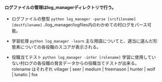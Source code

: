 
#### ログファイルの管理はlog_managerディレクトリで行う。
* ログファイルの整型
`python log_manager -parse [srcfilename] [destfilename]`
./log_manager/logfiles内のわかめての村ログをパース可能。

* 学習処理
`python log_manager -learn`
主な用語についてと、適当に選んだ形態素についての各役職のスコアが表示される。

* 役職当てテスト
`python log_manager -infer [rolename]`
学習に使用していない村ログの各役職の発言データからの役職当てテストが出来る。rolename はそれぞれ villager | seer | medium | freemason | hunter | wolf | lunatic | fox

 